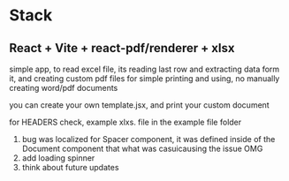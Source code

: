 # Stack

## React + Vite + react-pdf/renderer + xlsx


simple app, to read excel file, its reading last row and extracting data form it, and creating custom pdf
files for simple printing and using, no manually creating word/pdf documents


you can create your own template.jsx, and print your custom document

for HEADERS check, example xlxs. file in the  example  file folder




 1. bug was localized for Spacer component, it was defined inside of the Document component that what was casuicausing the issue OMG 
 2. add loading spinner
 3. think about future updates